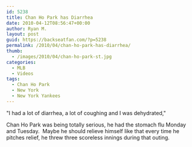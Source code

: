 ```yaml
---
id: 5238
title: Chan Ho Park has Diarrhea
date: 2010-04-12T08:56:47+00:00
author: Ryan M.
layout: post
guid: https://backseatfan.com/?p=5238
permalink: /2010/04/chan-ho-park-has-diarrhea/
thumb:
  - /images/2010/04/chan-ho-park-st.jpg
categories:
  - MLB
  - Videos
tags:
  - Chan Ho Park
  - New York
  - New York Yankees
---
```


<div class="entry">
  <p>
  </p>

  <p>
    "I had a lot of diarrhea, a lot of coughing and I was dehydrated,"
  </p>

  <p>
    Chan Ho Park was being totally serious, he had the stomach flu Monday and Tuesday.  Maybe he should relieve himself like that every time he pitches relief, he threw three scoreless innings during that outing.
  </p>
</div>
